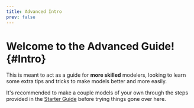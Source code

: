 ```yaml
---
title: Advanced Intro
prev: false
---
```

# Welcome to the Advanced Guide! {#Intro}
This is meant to act as a guide for **more skilled** modelers, looking to learn some extra tips and tricks to make models better and more easily.

It's recommended to make a couple models of your own through the steps provided in the [Starter Guide](/StarterGuide/StarterIntro) before trying things gone over here.